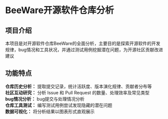 # BeeWare开源软件仓库分析
## 项目介绍
本项目是对开源软件仓库BeeWare的全面分析，主要目的是探索开源软件的开发规律，bug情况和工具状况，并通过测试用例挖掘潜在问题，为开源社区贡献改进建议
## 功能特点
**仓库历史分析：** 提取提交记录，统计活跃度、版本演化规律、贡献者分布等  
**社区互动研究：** 分析 Issue 和 Pull Request 的数量、处理效率及常见类型  
**bug情况分析：** bug提交与处理情况分析  
**仓库工具测试：** 编写测试用例尝试发现隐藏的潜在问题  
**数据可视化：** 将分析结果以图表形式直观展示  
